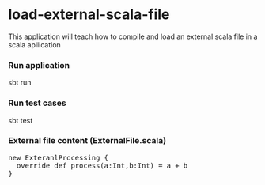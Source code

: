 # load-external-scala-file
This application will teach how to compile and load an external scala file in a scala apllication

### Run application
sbt run

### Run test cases
sbt test

### External file content (ExternalFile.scala)
<pre>
new ExteranlProcessing {
  override def process(a:Int,b:Int) = a + b
}
</pre>
